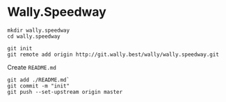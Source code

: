 # Wally.Speedway

```
mkdir wally.speedway
cd wally.speedway

git init
git remote add origin http://git.wally.best/wally/wally.speedway.git
```

Create `README.md`

```
git add ./README.md`
git commit -m "init"
git push --set-upstream origin master
```
